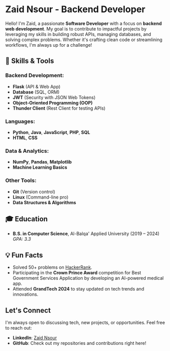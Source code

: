 # Zaid Nsour - Backend Developer

Hello! I'm Zaid, a passionate **Software Developer** with a focus on **backend web development**. My goal is to contribute to impactful projects by leveraging my skills in building robust APIs, managing databases, and solving complex problems. Whether it's crafting clean code or streamlining workflows, I'm always up for a challenge!

## 🔧 Skills & Tools

### Backend Development:
- **Flask** (API & Web App)
- **Database** (SQL, ORM)
- **JWT** (Security with JSON Web Tokens)
- **Object-Oriented Programming (OOP)**
- **Thunder Client** (Rest Client for testing APIs)

### Languages:
- **Python**, **Java**, **JavaScript**, **PHP**, **SQL**
- **HTML**, **CSS**

### Data & Analytics:
- **NumPy**, **Pandas**, **Matplotlib**
- **Machine Learning Basics**

### Other Tools:
- **Git** (Version control)
- **Linux** (Command-line pro)
- **Data Structures & Algorithms** 


## 🎓 Education
- **B.S. in Computer Science**, Al-Balqa' Applied University (2019 – 2024)  
  *GPA: 3.3*


## 💡 Fun Facts

- Solved 50+ problems on [HackerRank](https://www.hackerrank.com/profile/zaidnsour12).
- Participating in the **Crown Prince Award** competition for Best Government Services Application by developing an AI-powered medical app.
- Attended **GrandTech 2024** to stay updated on tech trends and innovations.

## Let's Connect
I'm always open to discussing tech, new projects, or opportunities. Feel free to reach out:  
- **LinkedIn**: [Zaid Nsour](https://www.linkedin.com/in/zaid-nsour-2075632a8)  
- **GitHub**: Check out my repositories and contributions right here!


<!---
zaidNsour/zaidNsour is a ✨ special ✨ repository because its `README.md` (this file) appears on your GitHub profile.
You can click the Preview link to take a look at your changes.
--->
